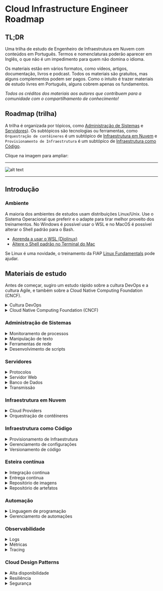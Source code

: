 # Cloud Infrastructure Engineer Roadmap

## TL;DR

Uma trilha de estudo de Engenheiro de Infraestrutura em Nuvem com conteúdos em Português. Termos e nomenclaturas poderão aparecer em Inglês, o que não é um impedimento para quem não domina o idioma.

Os materiais estão em vários formatos, como vídeos, artigos, documentação, livros e podcast. Todos os materiais são gratuitos, mas alguns complementos podem ser pagos.
Como o intuito é trazer materiais de estudo livres em Português, alguns cobrem apenas os fundamentos.

*Todos os créditos dos materiais aos autores que contribuem para a comunidade com o compartilhamento de conhecimento!*

## Roadmap (trilha)

A trilha é organizada por tópicos, como [Administração de Sistemas](https://github.com/therenanlira/cloud-engineer-roadmap#administra%C3%A7%C3%A3o-de-sistemas) e [Servidores](https://github.com/therenanlira/cloud-engineer-roadmap#servidores)). Os subtópicos são tecnologias ou ferramentas, como `Orquestração de contêineres` é um subtópico de [Infraestrutura em Nuvem](https://github.com/therenanlira/cloud-engineer-roadmap#infraestrutura-em-nuvem) e `Provisionamento de Infraestrutura` é um subtópico de [Infraestrutura como Código](https://github.com/therenanlira/cloud-engineer-roadmap#infraestrutura-como-c%C3%B3digo).

Clique na imagem para ampliar:

---

![alt text](https://raw.githubusercontent.com/therenanlira/roadmap-sre-devops/main/cloud-eng-roadmap.png)

---

## Introdução

### Ambiente

A maioria dos ambientes de estudos usam distribuições Linux/Unix.
Use o Sistema Operacional que preferir e o adapte para tirar melhor proveito dos treinamentos.
No Windows é possivel usar o WSL e no MacOS é possível alterar o Shell padrão para o Bash.

- [Aprenda a usar o WSL (Diolinux)](https://www.youtube.com/watch?v=o1_E4PBl30s)
- [Altere o Shell padrão no Terminal do Mac](https://support.apple.com/pt-br/guide/terminal/trml113/mac)

Se Linux é uma novidade, o treinamento da FIAP [Linux Fundamentals](https://eucapacito.com.br/curso-ec/linux-fundamentos/) pode ajudar.

## Materiais de estudo

Antes de começar, sugiro um estudo rápido sobre a cultura DevOps e a cultura Agile, e também sobre a Cloud Native Computing Foundation (CNCF).

<details><summary>Cultura DevOps</summary><p>

> A cultura DevOps é uma abordagem colaborativa e cultural que busca unir as equipes de desenvolvimento de software (Dev) e operações de TI (Ops) em um processo integrado e contínuo, visando acelerar a entrega de software, melhorar a qualidade dos produtos e aumentar a eficiência operacional.
> O termo "DevOps" combina as palavras "desenvolvimento" e "operações" para destacar a importância da colaboração entre essas duas áreas.
> Práticas e princípios-chave da cultura DevOps incluem a automação de processos, o uso de ferramentas de integração contínua e entrega contínua (CI/CD), a adoção de monitoramento e feedback contínuos, a implementação de testes automatizados e a busca por melhorias contínuas em todo o processo de desenvolvimento e implantação.

- Treinamento: [[FIAP] DevOps & Agile Culture](https://eucapacito.com.br/curso-ec/devops-agile-culture)

*OBS: os capítulos 1 e 2 apresentam a cultura DevOps, os capítulos seguintes apresentam a cultura Agile, que pode ser pulado caso queira focar apenas no tópico DevOps.*

</details>

<details><summary>Cloud Native Computing Foundation (CNCF)</summary><p>

> A Cloud Native Computing Foundation (CNCF) é uma organização sem fins lucrativos que tem como objetivo impulsionar a adoção e o desenvolvimento de tecnologias nativas da nuvem. Fundada em 2015 pela Linux Foundation, a CNCF fornece uma plataforma neutra para colaboração, padronização e promoção de soluções de código aberto voltadas para ambientes de nuvem.
> A CNCF é conhecida principalmente por seu projeto de orquestração de contêineres chamado Kubernetes, que se tornou um padrão de fato na indústria para gerenciar aplicativos em escala na nuvem. Além disso, a CNCF abriga uma variedade de outros projetos de código aberto relacionados, incluindo o Prometheus para monitoramento, o Envoy para proxy de serviços e o Fluentd para coleta e análise de logs, entre muitos outros.

- Oficial: [Cloud Native Computing Foundation](https://www.cncf.io/)
- Vídeo: [[IBM] O que é o Cloud Native](https://youtu.be/fp9_ubiKqFU)

</details>

### Administração de Sistemas

<details><summary>Monitoramento de processos</summary><p>

Um resumo do que é monitoramento de processos feito pelo ChatGPT:

> O monitoramento de processos é essencial para entender o desempenho do sistema, identificar gargalos, solucionar problemas e otimizar o uso de recursos. Ele desempenha um papel importante na administração de servidores, ambientes de produção e infraestrutura de TI em geral.

As principais ferramentas para monitoramento são `ps`, `top`, `htop`, e `kill`.

- Vídeo: [[LINUXtips] Gerenciamento de Processos Linux - ps, top, htop, kill](https://youtube.com/playlist?list=PLf-O3X2-mxDlx6sRx2WB-xv3Q9YHJ23ZN)

</details>

<details><summary>Manipulação de texto</summary><p>

Um resumo do que é a manipulação de texto feito pelo ChatGPT:

> A manipulação de texto em Linux refere-se à capacidade de processar e transformar dados de texto usando uma variedade de comandos e utilitários disponíveis no sistema operacional Linux. Essas ferramentas permitem realizar tarefas como busca, filtragem, substituição, formatação e processamento de arquivos de texto de maneira eficiente e automatizada.

Para um maior entendimento em como elas funcionam, use o comando [`man`](https://www.linuxforce.com.br/comandos-linux/comandos-linux-comando-man/) ou o comando [`tldr`](https://github.com/tldr-pages/tldr).

- `awk` - Uma linguagem de programação projetada para processamento de texto e normalmente usada como uma ferramenta de extração e relatórios de dados.
- `sed` - Um editor de fluxo para filtrar e transformar texto.
- `grep` - Um utilitário de linha de comando para pesquisar conjuntos de dados de texto simples para linhas que correspondem a uma expressão regular.
- `sort` - Um utilitário de linha de comando para classificar linhas de arquivos de texto.
- `cut` - Um utilitário de linha de comando para cortar seções de cada linha de arquivos.
- `uniq` - Um utilitário de linha de comando para relatar ou omitir linhas repetidas.
- `cat` - Um utilitário de linha de comando para concatenar arquivos e imprimir na saída padrão.
- `echo` - Um utilitário de linha de comando para exibir uma linha de texto.
- `fmt` - Um utilitário de linha de comando para formatação de texto ideal e simples.
- `tr` - Um utilitário de linha de comando para traduzir ou excluir caracteres.
- `nl` - Um utilitário de linha de comando para numerar linhas de arquivos.
- `wc` - Um utilitário de linha de comando para imprimir contagens de novas linhas, palavras e bytes para arquivos.

</details>

<details><summary>Ferramentas de rede</summary><p>

Um resumo do que são as ferramentas de rede feito pelo ChatGPT:

> As ferramentas de rede são conjuntos de utilitários e comandos disponíveis para gerenciar e diagnosticar redes em sistemas operacionais baseados em Linux. Essas ferramentas permitem aos administradores e usuários monitorar, configurar, solucionar problemas e interagir com redes de computadores.

Para um maior entendimento em como elas funcionam, use o comando [`man`](https://www.linuxforce.com.br/comandos-linux/comandos-linux-comando-man/) ou o comando [`tldr`](https://github.com/tldr-pages/tldr).

- `traceroute` - Rastreia a rota feita por pacotes em uma rede IP.
- `ping` - Envia pacotes de solicitação de eco para um host para testar a conexão com a Internet.
- `mtr` - Combina a funcionalidade de traceroute e ping em uma única ferramenta de diagnóstico.
- `nmap` - Verifica hosts em busca de portas abertas.
- `netstat` - Exibe conexões de rede, tabelas de roteamento, estatísticas de interface, conexões de mascarada e associações multicast.
- `ufw` e `firewalld` - Ferramenta de gerenciamento de Firewall.
- `iptables` e `nftables` - Ferramenta de gerenciamento de Firewall.
- `tcpdump` - Despeja o tráfego em uma rede.
- `dig` - Utilitário de pesquisa de DNS.
- `scp` - Cópia segura.

</details>

<details>
<summary>Desenvolvimento de scripts</summary>
<p>

- Um resumo do que é bash scripting feito pelo ChatGPT:

> Bash scripting é a prática de escrever scripts ou programas utilizando a linguagem de script Bash, que é uma shell de linha de comando amplamente usada em sistemas operacionais baseados em Unix, como Linux. O Bash scripting permite automatizar tarefas repetitivas, executar sequências de comandos, criar scripts complexos e personalizar a interação com o sistema operacional.

Desenvolver scripts bash requer um editor de texto. Pode ser usada a IDE [`VS Code`](https://code.visualstudio.com/) ou um editor de texto para o Shell, como o [`VIM`](https://www.vim.org/) ou [`NANO`](https://www.nano-editor.org/)

- Vídeo: [[debxp] Curso Básico de Bash](https://youtube.com/playlist?list=PLXoSGejyuQGpf4X-NdGjvSlEFZhn2f2H7)
- Vídeo: [[LINUXtips] Agendar um Job de Primeira no Crontab](https://youtu.be/jVM8Y97dLik)

</details>

### Servidores

<details><summary>Protocolos</summary><p>

Um resumo do que são os protocolos feito pelo ChatGPT:

> Os protocolos de rede são conjuntos de regras e formatos padronizados que governam a comunicação entre dispositivos em uma rede de computadores. Cada protocolo define como os dados devem ser transmitidos, organizados e interpretados entre os dispositivos.

- FTP (File Transfer Protocol): É um protocolo usado para transferir arquivos entre sistemas em uma rede. Permite o upload e download de arquivos de um computador remoto para um computador local ou vice-versa.

- HTTP (Hypertext Transfer Protocol): É o protocolo usado para transferir dados entre um cliente (geralmente um navegador) e um servidor na World Wide Web. É amplamente utilizado para acessar sites, enviar solicitações e receber respostas, como carregar páginas da web.

- HTTPS (Hypertext Transfer Protocol Secure): É uma extensão do HTTP que utiliza criptografia SSL/TLS para fornecer uma conexão segura e criptografada entre um cliente e um servidor. É usado em sites que requerem segurança, como transações financeiras e autenticação.

- SSL (Secure Sockets Layer): É um protocolo de segurança legado usado para estabelecer uma conexão criptografada entre um cliente e um servidor. Foi amplamente substituído pelo TLS.

- TLS (Transport Layer Security): É o sucessor do SSL e é usado para fornecer segurança em comunicações pela Internet. Ele criptografa os dados transmitidos entre os dispositivos para proteger a confidencialidade e integridade das informações.

- DNS (Domain Name System): É um protocolo usado para traduzir nomes de domínio em endereços IP. Ele permite que os usuários acessem sites digitando um nome de domínio, em vez de ter que memorizar o endereço IP numérico correspondente.

- SSH (Secure Shell): É um protocolo que permite a conexão segura a dispositivos remotos em uma rede. Ele fornece autenticação e criptografia para proteger as comunicações, sendo amplamente utilizado para acesso remoto a servidores e transferência segura de arquivos.

</details>

<details><summary>Servidor Web</summary><p>

Um resumo do que é o Servidor Web Nginx feito pelo ChatGPT:

> Nginx é um servidor web de alto desempenho, conhecido por sua escalabilidade e eficiência. Ele é usado para hospedar sites estáticos ou dinâmicos, além de servir como proxy reverso para balanceamento de carga, cache e manipulação de solicitações HTTP. O Nginx também pode ser usado como servidor de arquivos estáticos ou como proxy para servidores de aplicativos.

- Oficial: [Nginx Documentation](https://nginx.org/en/docs/)
- Vídeo: [[CoffOps] Forma fácil e correta de instalar o Nginx no Ubuntu 20.04](https://youtube.com/watch?v=hn17w828I-w)

</details>

<details><summary>Banco de Dados</summary><p>

Um resumo do que é Banco de Dados Redis feito pelo ChatGPT:

> Redis é um banco de dados em memória de código aberto, que também pode ser visto como um servidor de armazenamento de chave-valor. Ele é projetado para fornecer alta velocidade e baixa latência, sendo amplamente utilizado como um cache distribuído, armazenamento de sessão, fila de mensagens e muito mais. O Redis também suporta estruturas de dados avançadas, como listas, conjuntos, hashes e sorted sets.

- Vídeo: [[Filipe Morelli Developer] Curso de Redis](https://youtube.com/playlist?list=PLWhiA_CuQkbA_nmwPvjxVUr4XucYUrYXi)

</details>

<details><summary>Transmissão</summary><p>

Um resumo do que é o Kafka feito pelo ChatGPT:

> Kafka é uma plataforma de streaming (transmissão) distribuída, projetada para lidar com o processamento em tempo real de fluxos de dados. Ele funciona como um sistema de mensagens de alto desempenho e armazena fluxos de eventos em tópicos. O Kafka é usado para casos de uso de streaming e enfileiramento, como ingestão de dados, processamento de eventos em tempo real, integração de sistemas e criação de pipelines de dados.

- Vídeo: [[Escola de Inteligência Artificial] Apache Kafka](https://youtube.com/playlist?list=PLzWDDw1w8cTRsUM3cLMxImrQRv8jrOTP0)  

</details>

### Infraestrutura em Nuvem

<details><summary>Cloud Providers</summary><p>

Um resumo do que é Cloud Providers feito pelo ChatGPT:

> Cloud Providers, ou provedores de nuvem, são empresas que oferecem serviços de computação em nuvem para indivíduos e organizações. Eles fornecem infraestrutura, recursos de computação, armazenamento, serviços de rede e uma variedade de outros serviços na forma de plataformas baseadas em nuvem.

Escolha um provedor de nuvem e foque os estudos neste. O importante nesse passo é aprender os fundamentos, a base.

- Treinamento: [[Microsoft] Azure AZ-900](https://learn.microsoft.com/pt-br/certifications/azure-fundamentals/)
- Treinamento: [[Amazon] AWS Cloud Practitioner](https://aws.amazon.com/pt/training/learn-about/cloud-practitioner/?la=sec&sec=role)
- Treinamento: [[Google] Cloud Engineer Learning Path](https://www.cloudskillsboost.google/journeys/11)

</details>

<details><summary>Orquestração de contêineres</summary><p>

Um resumo do que é o Docker e Kubernetes feito pelo ChatGPT:

> Docker é uma plataforma de código aberto que permite a criação, distribuição e execução de aplicativos em contêineres. Contêineres são ambientes isolados que empacotam um aplicativo e suas dependências, garantindo que ele funcione de maneira consistente em qualquer ambiente, desde o desenvolvimento até a produção.
> Kubernetes é uma plataforma de código aberto para orquestração e gerenciamento de contêineres. Ele fornece um ambiente robusto e escalável para implantar, dimensionar e gerenciar aplicativos em contêineres de maneira eficiente.
> Já a orquestração de contêineres é o processo de gerenciar, coordenar e automatizar a implantação, escalabilidade e operações de contêineres em um ambiente distribuído. Alguns exemplos populares de sistemas de orquestração de contêineres incluem o Kubernetes e Apache Mesos.

- Oficial: [docker.com](https://www.docker.com)
- Vídeo: [[LINUXtips] Descomplicando Docker](https://youtube.com/playlist?list=PLf-O3X2-mxDn1VpyU2q3fuI6YYeIWp5rR)

- Oficial: [kubernetes.io](https://kubernetes.io)
- Vídeo: [[Prof. Gustavo Leitão] Kubernetes](https://youtube.com/playlist?list=PLyScRVRVdr6X9ulCNbVAsaggKBabNjELi)
- Vídeo: [[LINUXtips] Multirão Kubernetes](https://youtube.com/playlist?list=PLf-O3X2-mxDli3suNEnRquFyKYdrFLm3t)

</details>

### Infraestrutura como Código

<details><summary>Provisionamento de Infraestrutura</summary><p>

Um resumo do que é Provisionamento de Infraestrutura feito pelo ChatGPT:

> O provisionamento de infraestrutura com Ansible é um processo de automação que permite configurar e provisionar recursos de infraestrutura, como servidores, redes e serviços, de forma rápida, consistente e repetível. O Ansible é uma ferramenta de automação de TI que permite definir e executar tarefas em hosts remotos usando um conjunto declarativo de instruções.

- Oficial: [ansible.com](https://www.ansible.com)
- Vídeo: [[LINUXtips] O Ansible gerenciando seus servidores](https://youtu.be/lqmuUuzA39Q)
- Artigo: [[Álvaro Bacelar] Simplificando o AWX](https://medium.com/@alvarobacelar/simplificando-o-awx-1-6-156237ed7a22)

</details>

<details><summary>Gerenciamento de configurações</summary><p>

Um resumo do que é Gerenciamento de Configurações feito pelo ChatGPT:

> O gerenciamento de configurações com Terraform é uma abordagem para provisionar e gerenciar recursos de infraestrutura usando o Terraform, uma ferramenta de infraestrutura como código (IaC). O Terraform permite definir e controlar de maneira declarativa a infraestrutura necessária para suportar um aplicativo ou serviço, independentemente do provedor de nuvem ou ambiente de implantação.

- Oficial [terraform.io](https://www.terraform.io)
- Vídeo: [[LINUXtips] Descomplicando o Terraform](https://www.youtube.com/live/4FellihAcV8)
- Vídeo: [[LINUXtips] Lucas de Souza - Terraform além do básico](https://www.youtube.com/live/P3aY4_vxzWQ)

</details>

<details><summary>Versionamento de código</summary><p>

- Um resumo do que é Versionamento de código e Git feito pelo ChatGPT:

> O versionamento de código é o processo de controlar e gerenciar as alterações feitas em um projeto de software ao longo do tempo. Ele envolve o uso de sistemas de controle de versão para registrar, acompanhar e organizar as diferentes versões do código-fonte.
> Git é um sistema de controle de versão distribuído amplamente utilizado para rastrear alterações em projetos de desenvolvimento de software. Ele permite que várias pessoas trabalhem em um projeto simultaneamente, gerenciando diferentes versões dos arquivos e facilitando a colaboração entre os membros da equipe.

- Vídeo: [[Bonieky Lacerda] Curso Completo de GIT](https://youtu.be/OuOb1_qADBQ)
- Vídeo: [[LINUXtips] Descomplicando o ArgoCD e o GitOps!](https://youtu.be/TDvA2vAQCF8)
</details>

### Esteira contínua

<details><summary>Integração continua</summary><p>

Um resumo do que é Integração contínua com GitHub Actions feito pelo ChatGPT:

> A Integração Contínua (CI, do inglês Continuous Integration) é uma prática de desenvolvimento de software que envolve a integração frequente e automatizada de código fonte em um repositório compartilhado. Isso é feito por meio de uma esteira contínua (ou pipeline) que executa uma série de etapas automatizadas para verificar a qualidade do código e detectar problemas o mais cedo possível.
> O GitHub Actions é uma ferramenta de automação fornecida pelo GitHub que permite criar e personalizar pipelines de integração contínua diretamente em seu repositório. Com o GitHub Actions, você pode definir fluxos de trabalho (workflows) que serão acionados automaticamente em resposta a eventos específicos, como push de código, criação de pull requests ou programação regular.

- Vídeo: [[dogcode] Github Actions do Zero e na Prática](https://youtu.be/MIVx1qniNKY)

</details>

<details><summary>Entrega continua</summary><p>

Um resumo do que é Entrega continua com Spinnaker feito pelo ChatGPT:

> A Entrega Contínua (CD, do inglês Continuous Delivery) é uma abordagem de desenvolvimento de software que visa entregar as mudanças de código de forma confiável e automatizada para o ambiente de produção. Ela envolve a automação do processo de construção, teste e implantação, permitindo que as equipes entreguem alterações com mais rapidez e frequência.
> O Spinnaker é uma plataforma de orquestração de entrega contínua de código aberto que ajuda a automatizar o fluxo de trabalho de entrega de software. Ele oferece recursos avançados para implantar aplicativos em diferentes ambientes, como nuvens públicas, privadas e híbridas.

- Documentação: [[Spinnaker] Tutorial](https://spinnaker.io/docs/guides/tutorials/)
- Treinamento: [[Google] Como implementar implantações canário com Spinnaker e Istio](https://cloud.google.com/architecture/implementing-canary-deployments?hl=pt-br)

</details>

<details><summary>Repositório de imagens</summary><p>

Um resumo do que é um repositório de imagens feito pelo ChatGPT:

> Um repositório de imagens é um serviço ou plataforma que permite armazenar, organizar e distribuir imagens de contêineres. Essas imagens são usadas para criar e implantar contêineres em ambientes de nuvem, como Kubernetes ou Docker.

- Vídeo: [[Jonathan Baraldi] Aprenda a instalar o Harbor](https://youtu.be/8oxx2n4QQgM)

</details>

<details><summary>Repositório de artefatos</summary><p>

Um resumo do que é um repositório de artefatos feito pelo ChatGPT:

> Um repositório de artefatos é uma ferramenta ou plataforma que permite armazenar, gerenciar e distribuir artefatos de software. Esses artefatos podem incluir pacotes de código-fonte, bibliotecas, componentes, imagens de contêineres, scripts de implantação e outros artefatos relacionados ao desenvolvimento de software.
> O Nexus Repository Manager, comumente referido como Nexus, é um exemplo popular de repositório de artefatos. Ele é amplamente utilizado na comunidade de desenvolvimento de software para gerenciar e organizar artefatos em um ambiente centralizado. O Nexus oferece recursos poderosos para facilitar a colaboração, a rastreabilidade e a distribuição de artefatos.

- Vídeo: [[Codigo Natural] Repositório de artefatos: Aonde guardamos nossos softwares que criamos?](https://youtu.be/xlI0f9XNWzE)

</details>

### Automação

<details><summary>Linguagem de programação</summary><p>

- Um resumo do que é Python feito pelo ChatGPT:

> Uma linguagem de programação é uma forma de comunicação entre humanos e computadores. No contexto da infraestrutura em nuvem, as linguagens de programação desempenham um papel fundamental na automação, provisionamento e gerenciamento de recursos em plataformas de nuvem. Aqui estão algumas aplicações das linguagens de programação na área de infraestrutura em nuvem:

Escolha uma linguagem e foque os estudos nesta. O importante nesse passo é aprender a lógica de programação e os fundamentos, e entender como aplicar desenvolvimento de scripts e aplicações para automatizar tarefas em Infraestrutura.

- Treinamento: [[Diego Mariano] Introdução à linguagem Python](https://www.udemy.com/course/intro_python/)
- Podcast: [[Hipster Talks] Automação com Python](https://youtu.be/s_b79fuuIY4)
- Vídeo: [[Aprenda Go] Aprenda Go](https://youtube.com/playlist?list=PLCKpcjBB_VlBsxJ9IseNxFllf-UFEXOdg)

</details>

<details><summary>Gerenciamento de automações</summary><p>

- Um resumo do que é o Rundeck (um gerenciador de automações) feito pelo ChatGPT:

> Rundeck é uma plataforma de automação de operações e agendamento de tarefas desenvolvida para simplificar e gerenciar fluxos de trabalho complexos em ambientes de TI. Ela fornece uma interface amigável para automatizar e orquestrar tarefas em uma variedade de sistemas, como servidores, nuvens, bancos de dados, aplicativos e muito mais.

- Vídeo: [[LINUXtips] Infra Ágil - Rundeck](https://youtu.be/kE3wxQSMaio)

</details>

### Observabilidade

<details><summary>Logs</summary><p>

Um resumo do que são Logs feito pelo ChatGPT:

> Logs são registros estruturados de eventos que ocorrem em um sistema. Eles fornecem uma visão detalhada de eventos, erros, exceções e outras informações relevantes sobre o funcionamento de um sistema. Os logs geralmente são textuais e contêm informações como data/hora, nível de log, mensagem descritiva e contexto. Eles são usados para solucionar problemas, investigar falhas, rastrear eventos e fornecer auditoria.

Uma das ferramentas mais utilizadas para Logs é o Elasticsearch. Este treinamento do Waldemar Neto abrange várias ferramentas, o que é um ótimo ponto de partida.

- Vídeo: [[Waldemar Neto] Kubernetes: Configurando cluster no Minikube do zero com Elasticsearch + Kibana + APM + Node js](https://youtu.be/CqLB-tBYB2Q)

</details>

<details><summary>Métricas</summary><p>

Um resumo do que é Métricas feito pelo ChatGPT:

> Métricas são medidas quantitativas do desempenho e do comportamento de um sistema. Elas são coletadas em intervalos regulares e fornecem informações numéricas sobre o uso de recursos, a taxa de transferência, o tempo de resposta e outros aspectos importantes de um sistema. As métricas são usadas para monitorar a saúde do sistema, identificar tendências, detectar anomalias e tomar decisões baseadas em dados.

O Prometheus é o mais utilizado quando se fala de métricas para Infraestrutura em contêineres, como Kubernetes.

- Vídeo: [[LINUXtips] Aprenda a monitorar seu cluster Kubernetes](https://youtu.be/BXjLHhMiTmU)

</details>

<details><summary>Tracing</summary><p>

Um resumo do que é Tracing feito pelo ChatGPT:

> O tracing envolve a captura e o registro de informações sobre o fluxo de uma solicitação ou transação ao longo de um sistema distribuído. Ele rastreia o caminho percorrido por uma solicitação à medida que atravessa diferentes componentes e serviços. O tracing permite identificar gargalos de desempenho, analisar latências, entender a sequência de eventos e otimizar o tempo de resposta de uma solicitação complexa.

Nesse subtópico, temos duas ferramentas, o Dynatrace e o Datadog.

O Dynatrace tem uma área de treinamento chamada Dynatrace University, que está apenas em inglês e requer um contrato corporativo. Para este, temos um treinamento da FNC Solutions e a página oficial documentação.

Já o Datadog tem uma área de treinamento livre, mas também apenas em inglês. Em português temos o vídeo do Douglas Mugnos que traz uma introdução sobre esta ferramenta.

- Documentação: [Welcome to Dynatrace Documentation](https://www.dynatrace.com/support/help)
- Treinamento: [Dynatrace University](https://www.dynatrace.com/dynatrace-university/)
- Vídeo: [[FNC Solutions] Dynatrace](https://youtube.com/playlist?list=PLP6PnrFnAWF5xvF4Cyz_0eSStFprk96Ez)
- Treinamento: [Datadog Learning Paths](https://learn.datadoghq.com/pages/learning-paths)
- Vídeo [[Douglas Mugnos] Saiba o que é e como usar o Datadog](https://youtu.be/4HVPWzhNE8k)

</details>

### Cloud Design Patterns

<details><summary>Alta disponibilidade</summary><p>

Um resumo do que é Cloud Design Patterns e a Alta Disponibilidade feito pelo ChatGPT:

> Cloud Design Patterns são padrões arquiteturais que foram projetados para ajudar a criar aplicativos e sistemas escaláveis, resilientes e seguros em ambientes de nuvem.
> Padrão de Disponibilidade Geográfica: Envolve a implantação de aplicativos em várias regiões geográficas para fornecer alta disponibilidade e tolerância a falhas.
> Padrão de Balanceamento de Carga: Distribui o tráfego de entrada entre vários recursos computacionais para melhorar a disponibilidade e a capacidade de resposta.
> Padrão de Escala Automática: Permite que os recursos do sistema sejam dimensionados automaticamente com base na demanda, garantindo a disponibilidade e o desempenho adequados.
> Padrão de Cluster de Servidores: Agrupa servidores em um cluster para fornecer alta disponibilidade e equilíbrio de carga

</details>

<details><summary>Resiliência</summary><p>

Um resumo do que é Cloud Design Patterns e a Resiliência feito pelo ChatGPT:

> Cloud Design Patterns são padrões arquiteturais que foram projetados para ajudar a criar aplicativos e sistemas escaláveis, resilientes e seguros em ambientes de nuvem.
> Padrão de Failover: Fornece uma estratégia para mudar automaticamente para um sistema de backup ou alternativo em caso de falha do sistema principal.
> Padrão de Replicação de Dados: Replica dados em várias localizações para garantir a disponibilidade contínua e a recuperação de falhas.
> Padrão de Monitoramento e Auto-recuperação: Monitora constantemente o estado do sistema e toma medidas automáticas para recuperar-se de falhas ou degradação de desempenho.
> Padrão de Particionamento de Dados: Divide grandes conjuntos de dados em partições menores para melhorar o desempenho e a tolerância a falhas.

</details>

<details><summary>Segurança</summary><p>

Um resumo do que é Cloud Design Patterns e a Resiliência feito pelo ChatGPT:

> Cloud Design Patterns são padrões arquiteturais que foram projetados para ajudar a criar aplicativos e sistemas escaláveis, resilientes e seguros em ambientes de nuvem.
> Padrão de Perímetro de Segurança: Estabelece uma camada de proteção em torno do sistema para filtrar e controlar o acesso de entrada e saída.
> Padrão de Autenticação e Autorização: Implementa mecanismos de autenticação e autorização para controlar o acesso aos recursos do sistema.
> Padrão de Comunicação Segura: Usa protocolos de comunicação seguros, como SSL/TLS, para proteger a transferência de dados entre os componentes do sistema.
> Padrão de Armazenamento Seguro: Aplica medidas de segurança para proteger os dados armazenados, como criptografia de dados em repouso.

</details>
